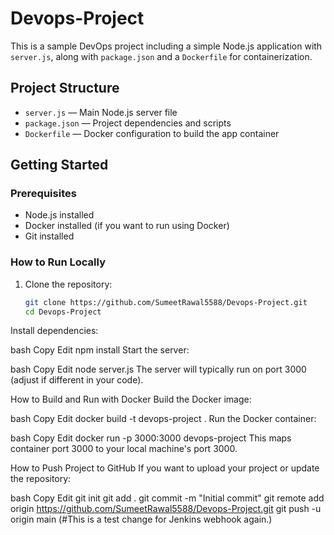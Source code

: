# Devops-Project

This is a sample DevOps project including a simple Node.js application with `server.js`, along with `package.json` and a `Dockerfile` for containerization.

## Project Structure

- `server.js` — Main Node.js server file  
- `package.json` — Project dependencies and scripts  
- `Dockerfile` — Docker configuration to build the app container  

## Getting Started

### Prerequisites

- Node.js installed  
- Docker installed (if you want to run using Docker)  
- Git installed  

### How to Run Locally

1. Clone the repository:

   ```bash
   git clone https://github.com/SumeetRawal5588/Devops-Project.git
   cd Devops-Project
Install dependencies:

bash
Copy
Edit
npm install
Start the server:

bash
Copy
Edit
node server.js
The server will typically run on port 3000 (adjust if different in your code).

How to Build and Run with Docker
Build the Docker image:

bash
Copy
Edit
docker build -t devops-project .
Run the Docker container:

bash
Copy
Edit
docker run -p 3000:3000 devops-project
This maps container port 3000 to your local machine's port 3000.

How to Push Project to GitHub
If you want to upload your project or update the repository:

bash
Copy
Edit
git init
git add .
git commit -m "Initial commit"
git remote add origin https://github.com/SumeetRawal5588/Devops-Project.git
git push -u origin main
(#This is a test change for Jenkins webhook again.)
